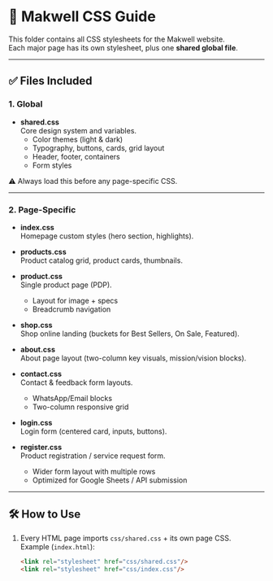 # 🎨 Makwell CSS Guide

This folder contains all CSS stylesheets for the Makwell website.  
Each major page has its own stylesheet, plus one **shared global file**.

---

## ✅ Files Included

### 1. Global
- **shared.css**  
  Core design system and variables.  
  - Color themes (light & dark)  
  - Typography, buttons, cards, grid layout  
  - Header, footer, containers  
  - Form styles  

⚠️ Always load this before any page-specific CSS.

---

### 2. Page-Specific

- **index.css**  
  Homepage custom styles (hero section, highlights).

- **products.css**  
  Product catalog grid, product cards, thumbnails.

- **product.css**  
  Single product page (PDP).  
  - Layout for image + specs  
  - Breadcrumb navigation  

- **shop.css**  
  Shop online landing (buckets for Best Sellers, On Sale, Featured).

- **about.css**  
  About page layout (two-column key visuals, mission/vision blocks).

- **contact.css**  
  Contact & feedback form layouts.  
  - WhatsApp/Email blocks  
  - Two-column responsive grid  

- **login.css**  
  Login form (centered card, inputs, buttons).

- **register.css**  
  Product registration / service request form.  
  - Wider form layout with multiple rows  
  - Optimized for Google Sheets / API submission  

---

## 🛠 How to Use
1. Every HTML page imports `css/shared.css` + its own page CSS.  
   Example (`index.html`):
   ```html
   <link rel="stylesheet" href="css/shared.css"/>
   <link rel="stylesheet" href="css/index.css"/>
